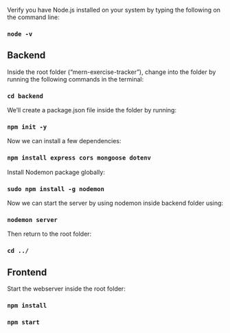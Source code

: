 Verify you have Node.js installed on your system by typing the following on the command line:

### `node -v`

## Backend
Inside the root folder (“mern-exercise-tracker”), change into the folder by running the following commands in the terminal:
### `cd backend`

We’ll create a package.json file inside the folder by running:
### `npm init -y`

Now we can install a few dependencies:
### `npm install express cors mongoose dotenv`

Install Nodemon package globally:
### `sudo npm install -g nodemon`

Now we can start the server by using nodemon inside backend folder using:
### `nodemon server`

Then return to the root folder:
### `cd ../`

## Frontend
Start the webserver inside the root folder:
### `npm install`
### `npm start`


















